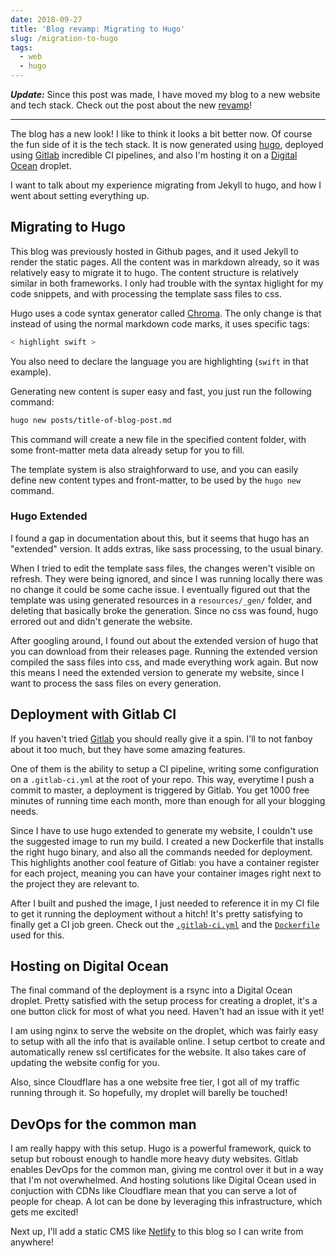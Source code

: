 ```yaml
---
date: 2018-09-27
title: 'Blog revamp: Migrating to Hugo'
slug: /migration-to-hugo
tags:
  - web
  - hugo
---
```


_**Update:**_ Since this post was made, I have moved my blog to a new website and tech stack. Check out the post about the new [revamp](/new-blog-creating-gatsby-website)!

<p></p>

---

The blog has a new look! I like to think it looks a bit better now. Of course the fun side of it is the tech stack. It is now generated using [hugo], deployed using [Gitlab][gitlab] incredible CI pipelines, and also I'm hosting it on a [Digital Ocean][digitalocean] droplet.

I want to talk about my experience migrating from Jekyll to hugo, and how I went about setting everything up.

## Migrating to Hugo

This blog was previously hosted in Github pages, and it used Jekyll to render the static pages. All the content was in markdown already, so it was relatively easy to migrate it to hugo. The content structure is relatively similar in both frameworks. I only had trouble with the syntax higlight for my code snippets, and with processing the template sass files to css.

Hugo uses a code syntax generator called [Chroma][chroma]. The only change is that instead of using the normal markdown code marks, it uses specific tags:

```go
< highlight swift >
```

You also need to declare the language you are highlighting (`swift` in that example).

Generating new content is super easy and fast, you just run the following command:

```bash
hugo new posts/title-of-blog-post.md
```

This command will create a new file in the specified content folder, with some front-matter meta data already setup for you to fill.

The template system is also straighforward to use, and you can easily define new content types and front-matter, to be used by the `hugo new` command.

### Hugo Extended

I found a gap in documentation about this, but it seems that hugo has an "extended" version. It adds extras, like sass processing, to the usual binary.

When I tried to edit the template sass files, the changes weren't visible on refresh. They were being ignored, and since I was running locally there was no change it could be some cache issue.
I eventually figured out that the template was using generated resources in a `resources/_gen/` folder, and deleting that basically broke the generation. Since no css was found, hugo errored out and didn't generate the website.

After googling around, I found out about the extended version of hugo that you can download from their releases page. Running the extended version compiled the sass files into css, and made everything work again. But now this means I need the extended version to generate my website, since I want to process the sass files on every generation.

## Deployment with Gitlab CI

If you haven't tried [Gitlab][gitlab] you should really give it a spin. I'll to not fanboy about it too much, but they have some amazing features.

One of them is the ability to setup a CI pipeline, writing some configuration on a `.gitlab-ci.yml` at the root of your repo. This way, everytime I push a commit to master, a deployment is triggered by Gitlab.
You get 1000 free minutes of running time each month, more than enough for all your blogging needs.

Since I have to use hugo extended to generate my website, I couldn't use the suggested image to run my build. I created a new Dockerfile that installs the right hugo binary, and also all the commands needed for deployment. This highlights another cool feature of Gitlab: you have a container register for each project, meaning you can have your container images right next to the project they are relevant to.

After I built and pushed the image, I just needed to reference it in my CI file to get it running the deployment without a hitch! It's pretty satisfying to finally get a CI job green. Check out the [`.gitlab-ci.yml`][gitlab-snippet] and the [`Dockerfile`][dockerfile-snippet] used for this.

## Hosting on Digital Ocean

The final command of the deployment is a rsync into a Digital Ocean droplet. Pretty satisfied with the setup process for creating a droplet, it's a one button click for most of what you need. Haven't had an issue with it yet!

I am using nginx to serve the website on the droplet, which was fairly easy to setup with all the info that is available online. I setup certbot to create and automatically renew ssl certificates for the website. It also takes care of updating the website config for you.

Also, since Cloudflare has a one website free tier, I got all of my traffic running through it. So hopefully, my droplet will barelly be touched!

## DevOps for the common man

I am really happy with this setup. Hugo is a powerful framework, quick to setup but roboust enough to handle more heavy duty websites. Gitlab enables DevOps for the common man, giving me control over it but in a way that I'm not overwhelmed. And hosting solutions like Digital Ocean used in conjuction with CDNs like Cloudflare mean that you can serve a lot of people for cheap. A lot can be done by leveraging this infrastructure, which gets me excited!

Next up, I'll add a static CMS like [Netlify] to this blog so I can write from anywhere!

[hugo]: http://gohugo.io/
[gitlab]: http://gitlab.com/
[digitalocean]: https://www.digitalocean.com/
[chroma]: https://github.com/alecthomas/chroma
[gitlab-snippet]: https://gitlab.com/snippets/1757791
[dockerfile-snippet]: https://gitlab.com/snippets/1757792
[netlify]: https://www.netlifycms.org/
